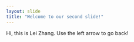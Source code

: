 ```yaml
---
layout: slide
title: "Welcome to our second slide!"
---
```

Hi, this is Lei Zhang.
Use the left arrow to go back!
